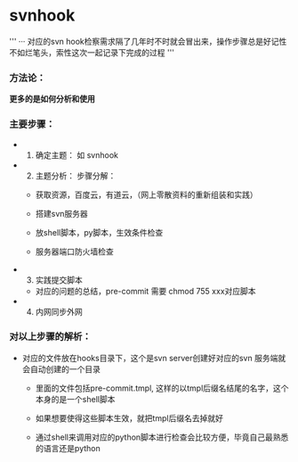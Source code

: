 # svnhook

'''
··· 对应的svn hook检察需求隔了几年时不时就会冒出来，操作步骤总是好记性不如烂笔头，索性这次一起记录下完成的过程
'''

### 方法论：


**更多的是如何分析和使用**


### 主要步骤：

- 1. 确定主题： 如 svnhook 

- 2. 主题分析： 步骤分解：
	
	- 获取资源，百度云，有道云，（网上零散资料的重新组装和实践）

	- 搭建svn服务器

	- 放shell脚本，py脚本，生效条件检查

	- 服务器端口防火墙检查

- 3. 实践提交脚本

	- 对应的问题的总结，pre-commit 需要 chmod 755 xxx对应脚本

- 4. 内网同步外网



### 对以上步骤的解析：

- 对应的文件放在hooks目录下，这个是svn server创建好对应的svn 服务端就会自动创建的一个目录
	
	- 里面的文件包括pre-commit.tmpl, 这样的以tmpl后缀名结尾的名字，这个本身的是一个shell脚本

	- 如果想要使得这些脚本生效，就把tmpl后缀名去掉就好

	- 通过shell来调用对应的python脚本进行检查会比较方便，毕竟自己最熟悉的语言还是python

	